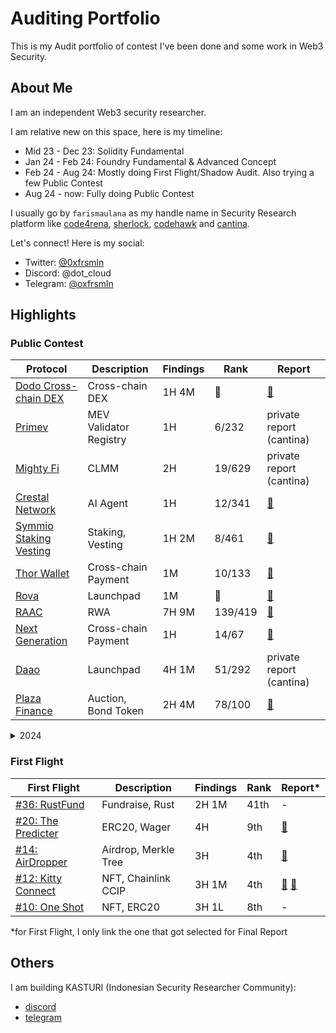 # Auditing Portfolio

This is my Audit portfolio of contest I've been done and some work in Web3 Security.

## About Me

I am an independent Web3 security researcher.

I am relative new on this space, here is my timeline:

- Mid 23 - Dec 23: Solidity Fundamental
- Jan 24 - Feb 24: Foundry Fundamental & Advanced Concept
- Feb 24 - Aug 24: Mostly doing First Flight/Shadow Audit. Also trying a few Public Contest
- Aug 24 - now: Fully doing Public Contest

I usually go by `farismaulana` as my handle name in Security Research platform like [code4rena](https://code4rena.com/@farismaulana), [sherlock](https://audits.sherlock.xyz/watson/farismaulana), [codehawk](https://profiles.cyfrin.io/u/farismaulana) and [cantina](https://cantina.xyz/u/farismaulana).

Let's connect! Here is my social:

- Twitter: [@0xfrsmln](https://x.com/0xfrsmln)
- Discord: @dot_cloud
- Telegram: [@oxfrsmln](https://t.me/oxfrsmln)

## Highlights

### Public Contest

| Protocol                                                                      | Description         | Findings | Rank   | Report                                                                              |
| ----------------------------------------------------------------------------- | ------------------- | -------- | ------ | ----------------------------------------------------------------------------------- |
| [Dodo Cross-chain DEX](https://audits.sherlock.xyz/contests/498)              | Cross-chain DEX     | 1H 4M    | 🥉     | [📄](https://github.com/sherlock-audit/2025-05-dodo-cross-chain-dex-judging/issues/63)  |
| [Primev](https://cantina.xyz/competitions/e92be0b9-b4f2-4bf2-9544-ae285fcfc02d) | MEV Validator Registry | 1H  | 6/232  | private report (cantina)                                                            |
| [Mighty Fi](https://cantina.xyz/competitions/616d8bb4-16ce-4ca9-9ce9-5b99d6e146ef) | CLMM           | 2H       | 19/629 | private report (cantina)                                                            |
| [Crestal Network](https://audits.sherlock.xyz/contests/755)                   | AI Agent            | 1H       | 12/341 | [📄](https://github.com/sherlock-audit/2025-03-crestal-network-judging/issues/260)  |
| [Symmio Staking Vesting](https://audits.sherlock.xyz/contests/838)            | Staking, Vesting    | 1H 2M    | 8/461  | [📄](https://github.com/sherlock-audit/2025-03-symm-io-stacking-judging/issues/100) |
| [Thor Wallet](https://code4rena.com/audits/2025-02-thorwallet)                | Cross-chain Payment | 1M       | 10/133 | [📄](https://code4rena.com/audits/2025-02-thorwallet/submissions/S-79)              |
| [Rova](https://audits.sherlock.xyz/contests/498)                              | Launchpad           | 1M       | 🥈     | [📄](https://github.com/sherlock-audit/2025-02-rova-judging/issues/301)             |
| [RAAC](https://codehawks.cyfrin.io/c/2025-02-raac)                            | RWA                 | 7H 9M    | 139/419| [📄](https://codehawks.cyfrin.io/c/2025-02-raac/s/810)                              |
| [Next Generation](https://code4rena.com/audits/2025-01-next-generation)       | Cross-chain Payment | 1H       | 14/67  | [📄](https://code4rena.com/audits/2025-01-next-generation/submissions/S-615)        |
| [Daao](https://cantina.xyz/competitions/bd43bdd1-bc7f-473b-96c0-d35d37f3db33) | Launchpad           | 4H 1M    | 51/292 | private report (cantina)                                                            |
| [Plaza Finance](https://audits.sherlock.xyz/contests/682)                     | Auction, Bond Token | 2H 4M    | 78/100 | [📄](https://github.com/sherlock-audit/2024-12-plaza-finance-judging/issues/33)     |

<details>

<summary>2024</summary>

<br>

| Protocol                                                                      | Description             | Findings | Rank   | Report                                                                              |
| ----------------------------------------------------------------------------- | ----------------------- | -------- | ------ | ----------------------------------------------------------------------------------- |
| [SecondSwap](https://code4rena.com/audits/2024-12-secondswap)                 | Liquid Token Vesting    | 1H 2M    | 36/181 | [📄](https://code4rena.com/audits/2024-12-secondswap/submissions/S-353)             |
| [Ethos Network Financial Contracts](https://audits.sherlock.xyz/contests/675) | On-chain Reputation     | 1H 1M    | 20/33  | [📄](https://github.com/sherlock-audit/2024-11-ethos-network-ii-judging/issues/204) |
| [Debita Finance V3](https://audits.sherlock.xyz/contests/627)                 | Orderbook, Loan         | 2M       | 35/56  | [📄](https://github.com/sherlock-audit/2024-10-debita-judging/issues/439)           |
| [Phi Protocol](https://code4rena.com/audits/2024-08-phi)                      | NFT, On-chain Identitiy | 1H 1M    | 55/99  | [📄](https://github.com/code-423n4/2024-08-phi-findings/issues/269)                 |
| [Project One World](https://codehawks.cyfrin.io/c/2024-11-one-world)          | NFT, DAO                | 1L       | 43/61  | [📄](https://codehawks.cyfrin.io/c/2024-11-one-world/s/349)                         |
| [Lambo.win](https://code4rena.com/audits/2024-12-lambowin)                    | Token Launchpad         | 1H 1M    | 62/145 | [📄](https://code4rena.com/reports/2024-12-lambowin)                                |

</details>

### First Flight

| First Flight                                                              | Description          | Findings | Rank | Report\*                                                                                                                      |
| ------------------------------------------------------------------------- | -------------------- | -------- | ---- | ----------------------------------------------------------------------------------------------------------------------------- |
| [#36: RustFund](https://codehawks.cyfrin.io/c/2025-03-rustfund)           | Fundraise, Rust      | 2H 1M    | 41th | -                                                                                                                             |
| [#20: The Predicter](https://codehawks.cyfrin.io/c/2024-07-the-predicter) | ERC20, Wager         | 4H       | 9th  | [📄](https://codehawks.cyfrin.io/c/2024-07-the-predicter/s/363)                                                               |
| [#14: AirDropper](https://codehawks.cyfrin.io/c/2024-04-airdropper)       | Airdrop, Merkle Tree | 3H       | 4th  | [📄](https://codehawks.cyfrin.io/c/2024-04-airdropper/s/85)                                                                   |
| [#12: Kitty Connect](https://codehawks.cyfrin.io/c/2024-03-kitty-connect) | NFT, Chainlink CCIP  | 3H 1M    | 4th  | [📄](https://codehawks.cyfrin.io/c/2024-03-kitty-connect/s/72) [📄](https://codehawks.cyfrin.io/c/2024-03-kitty-connect/s/73) |
| [#10: One Shot](https://codehawks.cyfrin.io/c/2024-02-one-shot)           | NFT, ERC20           | 3H 1L    | 8th  | -                                                                                                                             |

\*for First Flight, I only link the one that got selected for Final Report

## Others

I am building KASTURI (Indonesian Security Researcher Community):
- [discord](https://discord.gg/SKFaNytDe7)
- [telegram](https://t.me/+JOW-lgIP3Us2ZTgy)

